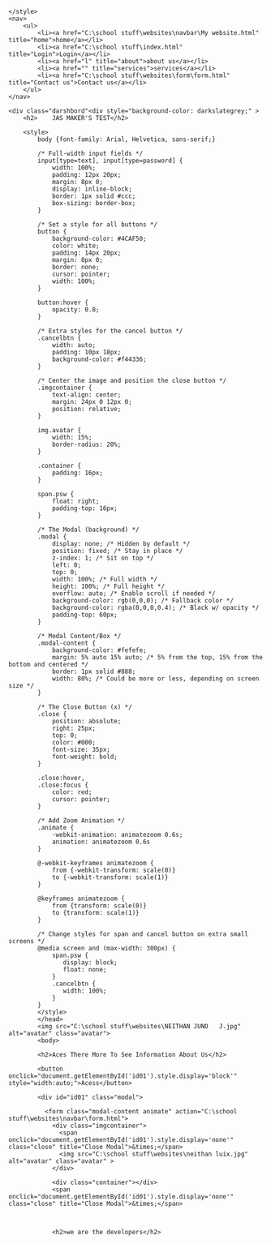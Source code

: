 <!DOCTYPE html>
<html lang="en">
<head>
    <meta charset="UTF-8">
    <meta name="viewport" content="width=device-width, initial-scale=1.0">
    <title>side bar</title>
    <link rel="stylesheet" href="css\style.css">
	<link rel="icon" alt="avatar" href="C:\school stuff\websites\NEITHAN JUNO   J.jpg">
</head>
<body>
	
	</style>
    <nav>
        <ul>
            <li><a href="C:\school stuff\websites\navbar\My website.html" title="home">home</a></li>
			<li><a href="C:\school stuff\index.html" title="Login">Login</a></li>
            <li><a href="l" title="about">about us</a></li>
            <li><a href="" title="services">services</a></li>
            <li><a href="C:\school stuff\websites\form\form.html" title="Contact us">Contact us</a></li>
        </ul>
    </nav>

    <div class="darshbord"<div style="background-color: darkslategrey;" >
    	<h2>    JAS MAKER'S TEST</h2>
		
		<style>
			body {font-family: Arial, Helvetica, sans-serif;}
			
			/* Full-width input fields */
			input[type=text], input[type=password] {
				width: 100%;
				padding: 12px 20px;
				margin: 8px 0;
				display: inline-block;
				border: 1px solid #ccc;
				box-sizing: border-box;
			}
			
			/* Set a style for all buttons */
			button {
				background-color: #4CAF50;
				color: white;
				padding: 14px 20px;
				margin: 8px 0;
				border: none;
				cursor: pointer;
				width: 100%;
			}
			
			button:hover {
				opacity: 0.8;
			}
			
			/* Extra styles for the cancel button */
			.cancelbtn {
				width: auto;
				padding: 10px 18px;
				background-color: #f44336;
			}
			
			/* Center the image and position the close button */
			.imgcontainer {
				text-align: center;
				margin: 24px 0 12px 0;
				position: relative;
			}
			
			img.avatar {
				width: 15%;
				border-radius: 20%;
			}
			
			.container {
				padding: 16px;
			}
			
			span.psw {
				float: right;
				padding-top: 16px;
			}
			
			/* The Modal (background) */
			.modal {
				display: none; /* Hidden by default */
				position: fixed; /* Stay in place */
				z-index: 1; /* Sit on top */
				left: 0;
				top: 0;
				width: 100%; /* Full width */
				height: 100%; /* Full height */
				overflow: auto; /* Enable scroll if needed */
				background-color: rgb(0,0,0); /* Fallback color */
				background-color: rgba(0,0,0,0.4); /* Black w/ opacity */
				padding-top: 60px;
			}
			
			/* Modal Content/Box */
			.modal-content {
				background-color: #fefefe;
				margin: 5% auto 15% auto; /* 5% from the top, 15% from the bottom and centered */
				border: 1px solid #888;
				width: 80%; /* Could be more or less, depending on screen size */
			}
			
			/* The Close Button (x) */
			.close {
				position: absolute;
				right: 25px;
				top: 0;
				color: #000;
				font-size: 35px;
				font-weight: bold;
			}
			
			.close:hover,
			.close:focus {
				color: red;
				cursor: pointer;
			}
			
			/* Add Zoom Animation */
			.animate {
				-webkit-animation: animatezoom 0.6s;
				animation: animatezoom 0.6s
			}
			
			@-webkit-keyframes animatezoom {
				from {-webkit-transform: scale(0)} 
				to {-webkit-transform: scale(1)}
			}
				
			@keyframes animatezoom {
				from {transform: scale(0)} 
				to {transform: scale(1)}
			}
			
			/* Change styles for span and cancel button on extra small screens */
			@media screen and (max-width: 300px) {
				span.psw {
				   display: block;
				   float: none;
				}
				.cancelbtn {
				   width: 100%;
				}
			}
			</style>
			</head>
			<img src="C:\school stuff\websites\NEITHAN JUNO   J.jpg" alt="avatar" class="avatar">
			<body>
			
			<h2>Aces There More To See Information About Us</h2>
			
			<button onclick="document.getElementById('id01').style.display='block'" style="width:auto;">Acess</button>
			
			<div id="id01" class="modal">
			  
			  <form class="modal-content animate" action="C:\school stuff\websites\navbar\form.html">
				<div class="imgcontainer">
				  <span onclick="document.getElementById('id01').style.display='none'" class="close" title="Close Modal">&times;</span>
				  <img src="C:\school stuff\websites\neithan luix.jpg" alt="avatar" class="avatar" >
				</div>

				<div class="container"></div>
				<span onclick="document.getElementById('id01').style.display='none'" class="close" title="Close Modal">&times;</span>
				
			 
		  
				<h2>we are the developers</h2>
				
</body> </div>

</html>
